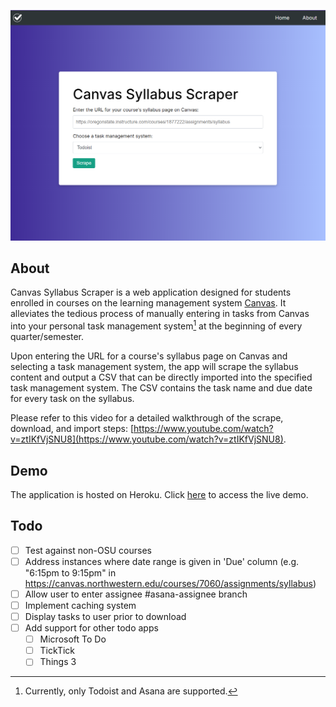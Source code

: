 ![landing page](./static/img/app-landing-page.png)

## About

Canvas Syllabus Scraper is a web application designed for students enrolled in courses on the learning management system [Canvas](https://www.instructure.com/canvas). It alleviates the tedious process of manually entering in tasks from Canvas into your personal task management system[^1] at the beginning of every quarter/semester.

Upon entering the URL for a course's syllabus page on Canvas and selecting a task management system, the app will scrape the syllabus content and output a CSV that can be directly imported into the specified task management system. The CSV contains the task name and due date for every task on the syllabus.

Please refer to this video for a detailed walkthrough of the scrape, download, and import steps: [https://www.youtube.com/watch?v=ztIKfVjSNU8](https://www.youtube.com/watch?v=ztIKfVjSNU8).

[^1]: Currently, only Todoist and Asana are supported.

## Demo

The application is hosted on Heroku. Click [here](https://canvas-syllabus-scraper.herokuapp.com/) to access the live demo.

## Todo

- [ ] Test against non-OSU courses
- [ ] Address instances where date range is given in 'Due' column (e.g. "6:15pm to 9:15pm" in https://canvas.northwestern.edu/courses/7060/assignments/syllabus)
- [ ] Allow user to enter assignee #asana-assignee branch
- [ ] Implement caching system
- [ ] Display tasks to user prior to download
- [ ] Add support for other todo apps
  - [ ] Microsoft To Do
  - [ ] TickTick
  - [ ] Things 3
